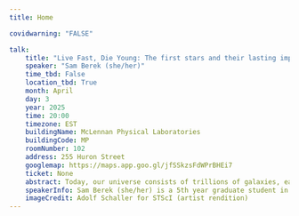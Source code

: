 ```yaml
---
title: Home

covidwarning: "FALSE"

talk:
    title: "Live Fast, Die Young: The first stars and their lasting impact on our Universe"
    speaker: "Sam Berek (she/her)"
    time_tbd: False
    location_tbd: True
    month: April
    day: 3
    year: 2025
    time: 20:00
    timezone: EST
    buildingName: McLennan Physical Laboratories
    buildingCode: MP
    roomNumber: 102
    address: 255 Huron Street
    googlemap: https://maps.app.goo.gl/jfSSkzsFdWPrBHEi7
    ticket: None
    abstract: Today, our universe consists of trillions of galaxies, each of which contains billions of stars and planets just like our own Solar System. But how did it come to be this way? In this talk, we will travel 13.7 billion years into the past, when the universe was just a dense soup of particles. As it began to expand and cool, something incredible happened: clumps of gas collapsed into the first stars, which lit up the universe. These first stars were far bigger and hotter than our Sun. They burned through their fuel thousands of times faster, and ended their lives in some of the biggest explosions in the history of the universe. I will dive into our theories on this first population of stars, including how their deaths left remnants that became the material for the objects that now populate our universe. Finally, I will show how we may soon be able to observe these stars for the first time with the James Webb Space Telescope.
    speakerInfo: Sam Berek (she/her) is a 5th year graduate student in the Department of Astronomy and Astrophysics at the University of Toronto, and a fellow of the Data Sciences Institute. Her research focuses on characterizing star formation in the early universe. She uses both nearby, old stellar populations as probes of earlier times, as well as direct observations of some of the first galaxies in the universe. Her research is in the interdisciplinary field of astrostatistics, and she develops novel statistical methodologies to analyze data. Originally from New Jersey, Sam completed her undergraduate degree in astrophysics and anthropology at Yale University. In her free time, you can usually find her in the middle of a long cooking project.
    imageCredit: Adolf Schaller for STScI (artist rendition)
---
```

